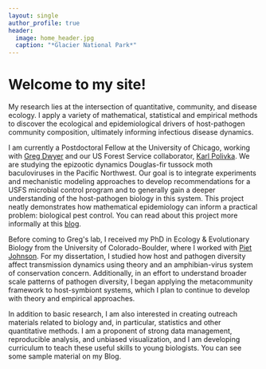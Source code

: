 ```yaml
---
layout: single
author_profile: true
header:
  image: home_header.jpg
  caption: "*Glacier National Park*"
---
```


# Welcome to my site!

My research lies at the intersection of quantitative, community, and disease ecology. I apply a variety of mathematical, statistical and empirical methods to discover the ecological and epidemiological drivers of host-pathogen community composition, ultimately informing infectious disease dynamics. 

I am currently a Postdoctoral Fellow at the University of Chicago, working with [Greg Dwyer](http://dwyerlab.uchicago.edu) and our US Forest Service collaborator, [Karl Polivka](http://www.fs.fed.us/research/people/profile.php?alias=kpolivka). We are studying the epizootic dynamics Douglas-fir tussock moth baculoviruses in the Pacific Northwest. Our goal is to integrate experiments and mechanistic modeling approaches to develop recommendations for a USFS microbial control program and to generally gain a deeper understanding of the host-pathogen biology in this system. This project neatly demonstrates how mathematical epidemiology can inform a practical problem: biological pest control. You can read about this project more informally at this [blog](http://www.numbatmedia.com/stories/2016/4/5/mihaljevic?platform=hootsuite).

Before coming to Greg's lab, I received my PhD in Ecology & Evolutionary Biology from the University of Colorado-Boulder, where I worked with [Piet Johnson](http://www.colorado.edu/eeb/facultysites/pieter/). For my dissertation, I studied how host and pathogen diversity affect transmission dynamics using theory and an amphibian-virus system of conservation concern. Additionally, in an effort to understand broader scale patterns of pathogen diversity, I began applying the metacommunity framework to host-symbiont systems, which I plan to continue to develop with theory and empirical approaches. 

In addition to basic research, I am also interested in creating outreach materials related to biology and, in particular, statistics and other quantitative methods. I am a proponent of strong data management, reproducible analysis, and unbiased visualization, and I am developing curriculum to teach these useful skills to young biologists. You can see some sample material on my Blog. 